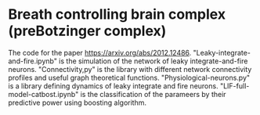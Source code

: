 # Breath controlling brain complex (preBotzinger complex)
The code for the paper https://arxiv.org/abs/2012.12486. "Leaky-integrate-and-fire.ipynb" is the simulation of the network of leaky integrate-and-fire neurons. "Connectivity,py" is the library with different network connectivity profiles and useful graph theoretical functions. "Physiological-neurons.py" is a library defining dynamics of leaky integrate and fire neurons. "LIF-full-model-catbost.ipynb" is the classification of the parameers by their predictive power using boosting algorithm.  
